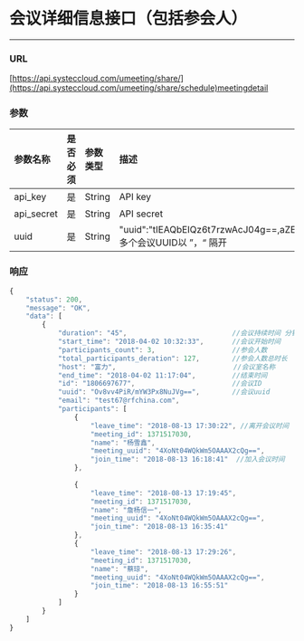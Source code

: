 # 会议详细信息接口（包括参会人）

---

### URL

[https://api.systeccloud.com/umeeting/share/](https://api.systeccloud.com/umeeting/share/schedule)meetingdetail

### 参数

| 参数名称 | 是否必须 | 参数类型 | 描述 |
| :--- | :--- | :--- | :--- |
| api\_key | 是 | String | API key |
| api\_secret | 是 | String | API secret |
| uuid | 是 | String | "uuid":"tIEAQbEIQz6t7rzwAcJ04g==,aZESCNh6Qj2irKauQETyQQ==,Ov8vv4PiR/mYW3Px8NuJVg==" 多个会议UUID以 ”，“ 隔开 |

### 响应

```js
{
    "status": 200,
    "message": "OK",
    "data": [
        {
            "duration": "45",                          //会议持续时间 分钟  
            "start_time": "2018-04-02 10:32:33",       //会议开始时间
            "participants_count": 3,                   //参会人数
            "total_participants_deration": 127,        //参会人数总时长
            "host": "富力",                             //会议室名称 
            "end_time": "2018-04-02 11:17:04",         //结束时间
            "id": "1806697677",                        //会议ID
            "uuid": "Ov8vv4PiR/mYW3Px8NuJVg==",        //会议uuid
            "email": "test67@rfchina.com",
            "participants": [
                {
                    "leave_time": "2018-08-13 17:30:22", //离开会议时间
                    "meeting_id": 1371517030,
                    "name": "杨雪鑫",
                    "meeting_uuid": "4XoNt04WQkWm5OAAAX2cQg==",
                    "join_time": "2018-08-13 16:18:41"  //加入会议时间
                },
                
                {
                    "leave_time": "2018-08-13 17:19:45",
                    "meeting_id": 1371517030,
                    "name": "詹杨信一",
                    "meeting_uuid": "4XoNt04WQkWm5OAAAX2cQg==",
                    "join_time": "2018-08-13 16:35:41"
                },
                {
                    "leave_time": "2018-08-13 17:29:26",
                    "meeting_id": 1371517030,
                    "name": "蔡琼",
                    "meeting_uuid": "4XoNt04WQkWm5OAAAX2cQg==",
                    "join_time": "2018-08-13 16:55:51"
                }
            ]
        }
    ]
}
```



